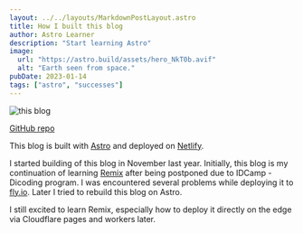 ```yaml
---
layout: ../../layouts/MarkdownPostLayout.astro
title: How I built this blog
author: Astro Learner
description: "Start learning Astro"
image:
  url: "https://astro.build/assets/hero_NkT0b.avif"
  alt: "Earth seen from space."
pubDate: 2023-01-14
tags: ["astro", "successes"]
---
```


![this blog](/images/this-site.jpg "This Blog")

[GitHub repo](https://github.com/zaynhakim/astroblog)

This blog is built with [Astro](https://astro.build) and deployed on [Netlify](https://netlify.com).

I started building of this blog in November last year. Initially, this blog is my continuation of learning [Remix](https://remix.run) after being postponed due to IDCamp - Dicoding program. I was encountered several problems while deploying it to [fly.io](https://fly.io). Later I tried to rebuild this blog on Astro.

I still excited to learn Remix, especially how to deploy it directly on the edge via Cloudflare pages and workers later.
